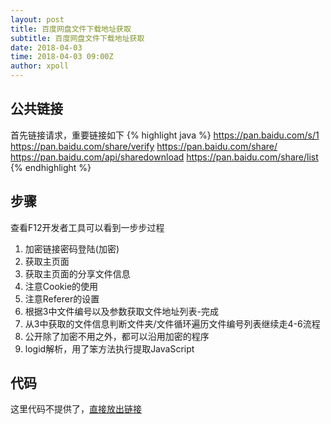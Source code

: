 ```yaml
---
layout: post
title: 百度网盘文件下载地址获取
subtitle: 百度网盘文件下载地址获取
date: 2018-04-03
time: 2018-04-03 09:00Z
author: xpoll
---
```



## 公共链接

首先链接请求，重要链接如下
{% highlight java %}
    https://pan.baidu.com/s/1
    https://pan.baidu.com/share/verify
    https://pan.baidu.com/share/
    https://pan.baidu.com/api/sharedownload
    https://pan.baidu.com/share/list
{% endhighlight %}

## 步骤

查看F12开发者工具可以看到一步步过程
  1. 加密链接密码登陆(加密)
  2. 获取主页面
  3. 获取主页面的分享文件信息
  4. 注意Cookie的使用
  5. 注意Referer的设置
  6. 根据3中文件编号以及参数获取文件地址列表-完成
  7. 从3中获取的文件信息判断文件夹/文件循环遍历文件编号列表继续走4-6流程
  8. 公开除了加密不用之外，都可以沿用加密的程序
  9. logid解析，用了笨方法执行提取JavaScript

## 代码

这里代码不提供了，[直接放出链接][baiduyunget]


[baiduyunget]: https://blmdz.cn/#/s

